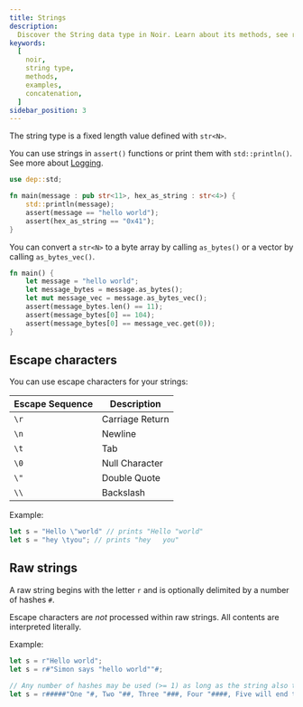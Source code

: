```yaml
---
title: Strings
description:
  Discover the String data type in Noir. Learn about its methods, see real-world examples, and understand how to effectively manipulate and use Strings in Noir.
keywords:
  [
    noir,
    string type,
    methods,
    examples,
    concatenation,
  ]
sidebar_position: 3
---
```



The string type is a fixed length value defined with `str<N>`.

You can use strings in `assert()` functions or print them with
`std::println()`. See more about [Logging](../../standard_library/logging).

```rust
use dep::std;

fn main(message : pub str<11>, hex_as_string : str<4>) {
    std::println(message);
    assert(message == "hello world");
    assert(hex_as_string == "0x41");
}
```

You can convert a `str<N>` to a byte array by calling `as_bytes()`
or a vector by calling `as_bytes_vec()`.

```rust
fn main() {
    let message = "hello world";
    let message_bytes = message.as_bytes();
    let mut message_vec = message.as_bytes_vec();
    assert(message_bytes.len() == 11);
    assert(message_bytes[0] == 104);
    assert(message_bytes[0] == message_vec.get(0));
}
```

## Escape characters

You can use escape characters for your strings:

| Escape Sequence | Description     |
|-----------------|-----------------|
| `\r`            | Carriage Return |
| `\n`            | Newline         |
| `\t`            | Tab             |
| `\0`            | Null Character  |
| `\"`            | Double Quote    |
| `\\`            | Backslash       |

Example:

```rust
let s = "Hello \"world" // prints "Hello "world"
let s = "hey \tyou"; // prints "hey   you"
```

## Raw strings

A raw string begins with the letter `r` and is optionally delimited by a number of hashes `#`.

Escape characters are *not* processed within raw strings. All contents are interpreted literally.

Example:

```rust
let s = r"Hello world";
let s = r#"Simon says "hello world""#;

// Any number of hashes may be used (>= 1) as long as the string also terminates with the same number of hashes
let s = r#####"One "#, Two "##, Three "###, Four "####, Five will end the string."#####; 
```
